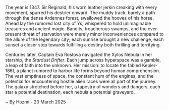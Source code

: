 
The year is 1347.  Sir Reginald, his worn leather jerkin creaking with every movement, spurred his destrier onward.  The muddy track, barely a path through the dense Ardennes forest, swallowed the hooves of his horse.  Ahead lay the rumored lost city of Ys, whispered to hold unimaginable treasures and ancient magic.  Bandits, treacherous swamps, and the ever-present threat of starvation were merely minor inconveniences compared to the allure of the legendary city;  each sunrise brought a new challenge, each sunset a closer step towards fulfilling a destiny both thrilling and terrifying.

Centuries later, Captain Eva Rostova navigated the Xylos Nebula in her starship, the *Stardust Drifter*.  Each jump across hyperspace was a gamble, a leap of faith into the unknown.  Her mission: to locate the fabled Kepler-186f, a planet rumored to harbor life forms beyond human comprehension.  The vast emptiness of space, the constant hum of the engines, and the potential for encountering hostile alien races were all part of the journey.  The galaxy stretched before her, a tapestry of wonders and dangers, each star a potential destination, each nebula a potential graveyard.

~ By Hozmi - 20 March 2025
